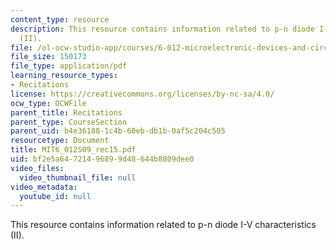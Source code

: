 ```yaml
---
content_type: resource
description: This resource contains information related to p-n diode I-V characteristics
  (II).
file: /ol-ocw-studio-app/courses/6-012-microelectronic-devices-and-circuits-spring-2009/bf2e5a64721496899d48644b8809dee0_MIT6_012S09_rec15.pdf
file_size: 150173
file_type: application/pdf
learning_resource_types:
- Recitations
license: https://creativecommons.org/licenses/by-nc-sa/4.0/
ocw_type: OCWFile
parent_title: Recitations
parent_type: CourseSection
parent_uid: b4e36188-1c4b-60eb-db1b-0af5c204c505
resourcetype: Document
title: MIT6_012S09_rec15.pdf
uid: bf2e5a64-7214-9689-9d48-644b8809dee0
video_files:
  video_thumbnail_file: null
video_metadata:
  youtube_id: null
---
```

This resource contains information related to p-n diode I-V characteristics (II).